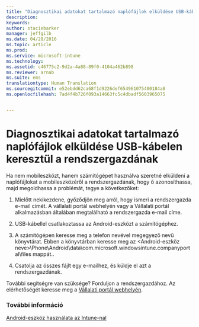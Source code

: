 ```yaml
---
title: "Diagnosztikai adatokat tartalmazó naplófájlok elküldése USB-kábelen keresztül a rendszergazdának | Microsoft Intune"
description: 
keywords: 
author: staciebarker
manager: jeffgilb
ms.date: 04/28/2016
ms.topic: article
ms.prod: 
ms.service: microsoft-intune
ms.technology: 
ms.assetid: c46775c2-9d2a-4a88-89f0-4104a462b898
ms.reviewer: arnab
ms.suite: ems
translationtype: Human Translation
ms.sourcegitcommit: e52ebdd62ca68f1d9226def654961075400184a8
ms.openlocfilehash: 7ad4f4b726f093a14663fc5c4dbadf5603965075


---
```



# Diagnosztikai adatokat tartalmazó naplófájlok elküldése USB-kábelen keresztül a rendszergazdának

Ha nem mobileszközt, hanem számítógépet használva szeretné elküldeni a naplófájlokat a mobileszközéről a rendszergazdának, hogy ő azonosíthassa, majd megoldhassa a problémát, tegye a következőket:

1.  Mielőtt nekikezdene, győződjön meg arról, hogy ismeri a rendszergazda e-mail címét. A vállalati portál webhelyén vagy a Vállalati portál alkalmazásban általában megtalálható a rendszergazda e-mail címe.

2.  USB-kábellel csatlakoztassa az Android-eszközt a számítógéphez.

3.  A számítógépen keresse meg a telefon nevével megegyező nevű könyvtárat. Ebben a könyvtárban keresse meg az &lt;Android-eszköz neve&gt;\Phone\Android\data\com.microsoft.windowsintune.companyportal\files mappát.\.

4.  Csatolja az összes fájlt egy e-mailhez, és küldje el azt a rendszergazdának.

További segítségre van szüksége? Forduljon a rendszergazdához. Az elérhetőségét keresse meg a [Vállalati portál webhelyén](http://portal.manage.microsoft.com).

### További információ
[Android-eszköz használata az Intune-nal](using-your-android-device-with-intune.md)


<!--HONumber=Jun16_HO4-->


